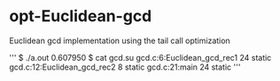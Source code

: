 # opt-Euclidean-gcd
Euclidean gcd implementation using the tail call optimization

'''
$ ./a.out
0.607950
$ cat gcd.su
gcd.c:6:Euclidean_gcd_rec1      24      static
gcd.c:12:Euclidean_gcd_rec2     8       static
gcd.c:21:main   24      static
'''
